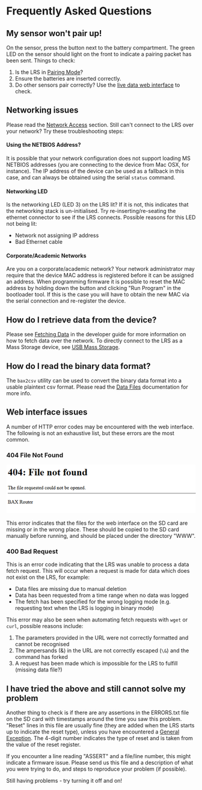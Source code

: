 # Frequently Asked Questions

## My sensor won't pair up!

On the sensor, press the button next to the battery compartment. The green LED
on the sensor should light on the front to indicate a pairing packet has been sent. Things 
to check:

 1. Is the LRS in [Pairing Mode](deployment.md#pairing-sensors)?
 2. Ensure the batteries are inserted correctly.
 3. Do other sensors pair correctly? Use the [live data web interface](user-guide.md#sensors) to check.


## Networking issues

Please read the [Network Access](connecting.md#network-access) section. Still
can't connect to the LRS over your network? Try these troubleshooting steps:

#### Using the NETBIOS Address?

It is possible that your network configuration does not support loading MS 
NETBIOS addresses (you are connecting to the device from Mac OSX, for instance). 
The IP address of the device can be used as a fallback in this case, and can
always be obtained using the serial `status` command. 


#### Networking LED

Is the networking LED (LED 3) on the LRS lit? If it is not, this indicates 
that the networking stack is un-initialised. Try re-inserting/re-seating the
ethernet connector to see if the LRS connects. Possible reasons for this 
LED not being lit:

 * Network not assigning IP address
 * Bad Ethernet cable


#### Corporate/Academic Networks

Are you on a corporate/academic network? Your network administrator may 
require that the device MAC address is registered before it can be assigned an 
address. When programming firmware it is possible to reset the MAC address by
holding down the button and clicking "Run Program" in the bootloader tool. If
this is the case you will have to obtain the new MAC via the serial connection
and re-register the device.


## How do I retrieve data from the device?

Please see [Fetching Data](developer-api.md#fetching-data) in the developer
guide for more information on how to fetch data over the network. To directly
connect to the LRS as a Mass Storage device, see [USB Mass Storage](connecting.md#usb-mass-storage).



## How do I read the binary data format?

The `bax2csv` utility can be used to convert the binary data format into a
usable plaintext csv format. Please read the [Data Files](datafiles.md)
documentation for more info.


## Web interface issues

A number of HTTP error codes may be encountered with the web interface. The 
following is not an exhaustive list, but these errors are the most common.

### 404 File Not Found

 ![404](img/bax404.png)

This error indicates that the files for the web interface on the SD card are 
missing or in the wrong place. These should be copied to the SD card manually 
before running, and should be placed under the directory "WWW". 

### 400 Bad Request

This is an error code indicating that the LRS was unable to process a data
fetch request. This will occur when a request is made for data which does not 
exist on the LRS, for example:

 - Data files are missing due to manual deletion
 - Data has been requested from a time range when no data was logged
 - The fetch has been specified for the wrong logging mode (e.g. requesting text when the LRS is logging in binary mode) 

This error may also be seen when automating fetch requests with `wget` or 
`curl`, possible reasons include:

 1. The parameters provided in the URL were not correctly formatted and cannot be recognised
 2. The ampersands (&) in the URL are not correctly escaped (`\&`) and the command has forked
 3. A request has been made which is impossible for the LRS to fulfill (missing data file?)



## I have tried the above and still cannot solve my problem

Another thing to check is if there are any assertions in the ERRORS.txt
file on the SD card with timestamps around the time you saw this problem.
"Reset" lines in this file are usually fine (they are added when the LRS 
starts up to indicate the reset type), unless you have encountered a 
[General Exception](hardware.md#led-flash-codes). The 4-digit number indicates
the type of reset and is taken from the value of the reset register.

If you encounter a line reading "ASSERT" and a file/line number, this might 
indicate a firmware issue. Please send us this file and a description of what 
you were trying to do, and steps to reproduce your problem (if possible).

Still having problems - try turning it off and on!